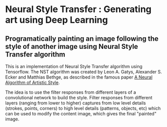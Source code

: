 # Neural Style Transfer : Generating art using Deep Learning
## Programatically painting an image following the style of another image using Neural Style Transfer algorithm
This is an implementation of Neural Style Transfer algorithm using Tensorflow. The NST algorithm was created by Leon A. Gatys, Alexander S. Ecker and Matthias Bethge, as described in the famous paper [A Neural Algorithm of Artistic Style](https://arxiv.org/abs/1508.06576).

The idea is to use the filter responses from different layers of a convolutional network to build the style. Filter responses from different layers (ranging from lower to higher) captures from low level details (strokes, points, corners) to high level details (patterns, objects, etc) which can be used to modify the content image, which gives the final "painted" image.
